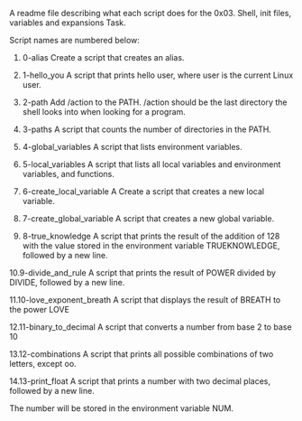 A readme file describing what each script does for the 0x03. Shell, init files, variables and expansions Task.

Script names are numbered below:

1. 0-alias
Create a script that creates an alias.

2. 1-hello_you
A script that prints hello user, where user is the current Linux user.

3. 2-path
Add /action to the PATH. /action should be the last directory the shell looks into when looking for a program.

4. 3-paths
A script that counts the number of directories in the PATH.

5. 4-global_variables
A script that lists environment variables.

6. 5-local_variables
A script that lists all local variables and environment variables, and functions.

7. 6-create_local_variable
A Create a script that creates a new local variable.

8. 7-create_global_variable
A script that creates a new global variable.

9. 8-true_knowledge
A script that prints the result of the addition of 128 with the value stored in the environment variable TRUEKNOWLEDGE, followed by a new line.

10.9-divide_and_rule
A script that prints the result of POWER divided by DIVIDE, followed by a new line.

11.10-love_exponent_breath
A script that displays the result of BREATH to the power LOVE

12.11-binary_to_decimal
A script that converts a number from base 2 to base 10

13.12-combinations
A script that prints all possible combinations of two letters, except oo.

14.13-print_float
A script that prints a number with two decimal places, followed by a new line.

The number will be stored in the environment variable NUM.
